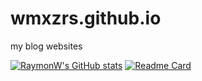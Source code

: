 # wmxzrs.github.io
my blog websites


[![RaymonW's GitHub stats](https://github-readme-stats.vercel.app/api?username=wmxzrs)](https://github.com/wmxzrs/)
[![Readme Card](https://github-readme-stats.vercel.app/api/pin/?username=wmxzrs&repo=github-readme-stats)](https://github.com/wmxzrs/vita)

